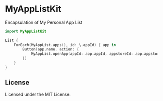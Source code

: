 MyAppListKit
===

Encapsulation of My Personal App List

```swift
import MyAppListKit
    
List {
    ForEach(MyAppList.apps(), id: \.appId) { app in
        Button(app.name, action: {
            MyAppList.openApp(appId: app.appId, appstoreId: app.appstoreId)
        })
    }
}
```


## License

Licensed under the MIT License.
